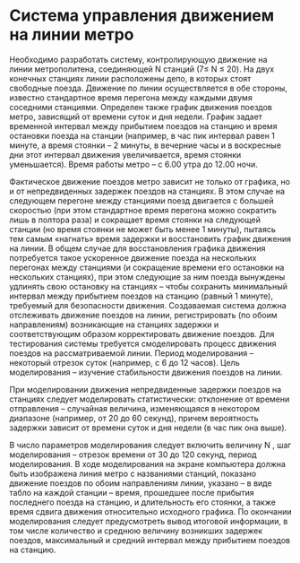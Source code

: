 # Система управления движением на линии метро

Необходимо разработать систему, контролирующую движение на линии метрополитена, соединяющей N станций (7≤ N ≤ 20). На двух конечных станциях линии расположены депо, в которых стоят свободные поезда. Движение по линии осуществляется в обе стороны, известно стандартное время перегона между каждыми двумя соседними станциями. Определен также график движения поездов метро, зависящий от времени суток и дня недели. График задает временной интервал между прибытием поездов на станцию и время остановки поезда на станции (например, в час пик интервал равен 1 минуте, а время стоянки – 2 минуты, в вечерние часы и в воскресные дни этот интервал движения увеличивается, время стоянки уменьшается). Время работы метро – с 6.00 утра до 12.00 ночи. 

Фактическое движение поездов метро зависит не только от графика, но и от непредвиденных задержек поездов на станциях. В этом случае на следующем перегоне между станциями поезд двигается с большей скоростью (при этом стандартное время перегона можно сократить лишь в полтора раза) и сокращает время стоянки на следующей станции (но время стоянки не может быть менее 1 минуты), пытаясь тем самым «нагнать» время задержки и восстановить график движения на линии. В общем случае для восстановления графика движения потребуется такое ускоренное движение поезда на нескольких перегонах между станциями (и сокращение времени его остановки на нескольких станциях), при этом следующие за ним поезда вынуждены удлинять свою остановку на станциях – чтобы сохранить минимальный интервал между прибытием поездов на станцию (равный 1 минуте), требуемый для безопасности движения. Создаваемая система должна отслеживать движение поездов на линии, регистрировать (по обоим направлениям) возникающие на станциях задержки и соответствующим образом корректировать движение поездов. Для тестирования системы требуется смоделировать процесс движения поездов на рассматриваемой линии. Период моделирования – некоторый отрезок суток (например, с 6 до 12 часов). Цель моделирования – изучение стабильности движения поездов на линии.

При моделировании движения непредвиденные задержки поездов на станциях следует моделировать статистически: отклонение от времени отправления – случайная величина, изменяющаяся в некотором диапазоне (например, от 20 до 60 секунд), причем вероятность задержки зависит от времени суток и дня недели (в час пик она выше).

В число параметров моделирования следует включить величину N , шаг моделирования – отрезок времени от 30 до 120 секунд, период моделирования. В ходе моделирования на экране компьютера должна быть изображена линия метро с названиями станций, показано движение поездов по обоим направлениям линии, указано – в виде табло на каждой станции – время, прошедшее после прибытия последнего поезда на станцию, и длительность его стоянки, а также время сдвига движения относительно исходного графика. По окончании моделирования следует предусмотреть вывод итоговой информации, в том числе количество и среднюю величину возникших задержек поездов, максимальный и средний интервал между прибытием поездов на станцию.
